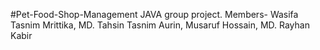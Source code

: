 #Pet-Food-Shop-Management
JAVA group project. Members- Wasifa Tasnim Mrittika, MD. Tahsin Tasnim Aurin, Musaruf Hossain, MD. Rayhan Kabir
